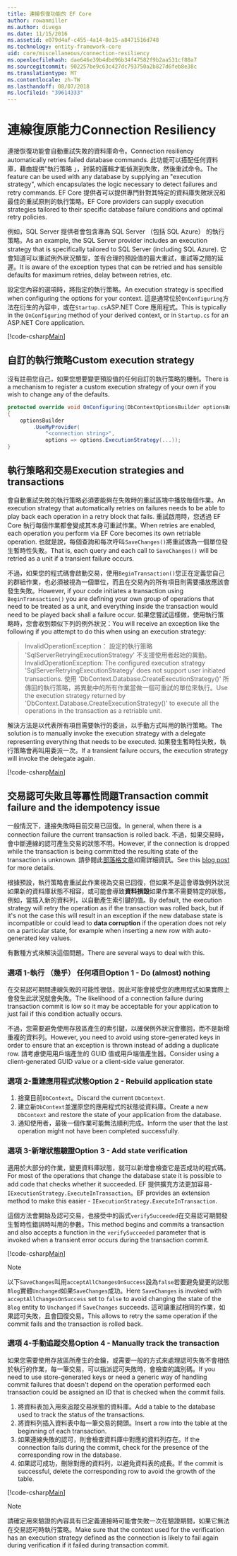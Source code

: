 ```yaml
---
title: 連接恢復功能的 EF Core
author: rowanmiller
ms.author: divega
ms.date: 11/15/2016
ms.assetid: e079d4af-c455-4a14-8e15-a8471516d748
ms.technology: entity-framework-core
uid: core/miscellaneous/connection-resiliency
ms.openlocfilehash: dae646e39b4dbd96b34f47582f9b2aa531cf88a7
ms.sourcegitcommit: 902257be9c63c427dc793750a2b827d6feb8e38c
ms.translationtype: MT
ms.contentlocale: zh-TW
ms.lasthandoff: 08/07/2018
ms.locfileid: "39614333"
---
```

# <a name="connection-resiliency"></a><span data-ttu-id="07b57-102">連線復原能力</span><span class="sxs-lookup"><span data-stu-id="07b57-102">Connection Resiliency</span></span>

<span data-ttu-id="07b57-103">連接恢復功能會自動重試失敗的資料庫命令。</span><span class="sxs-lookup"><span data-stu-id="07b57-103">Connection resiliency automatically retries failed database commands.</span></span> <span data-ttu-id="07b57-104">此功能可以搭配任何資料庫，藉由提供"執行策略 」，封裝的邏輯才能偵測到失敗，然後重試命令。</span><span class="sxs-lookup"><span data-stu-id="07b57-104">The feature can be used with any database by supplying an "execution strategy", which encapsulates the logic necessary to detect failures and retry commands.</span></span> <span data-ttu-id="07b57-105">EF Core 提供者可以提供專門針對其特定的資料庫失敗狀況和最佳的重試原則的執行策略。</span><span class="sxs-lookup"><span data-stu-id="07b57-105">EF Core providers can supply execution strategies tailored to their specific database failure conditions and optimal retry policies.</span></span>

<span data-ttu-id="07b57-106">例如，SQL Server 提供者會包含專為 SQL Server （包括 SQL Azure） 的執行策略。</span><span class="sxs-lookup"><span data-stu-id="07b57-106">As an example, the SQL Server provider includes an execution strategy that is specifically tailored to SQL Server (including SQL Azure).</span></span> <span data-ttu-id="07b57-107">它會知道可以重試例外狀況類型，並有合理的預設值的最大重試，重試等之間的延遲。</span><span class="sxs-lookup"><span data-stu-id="07b57-107">It is aware of the exception types that can be retried and has sensible defaults for maximum retries, delay between retries, etc.</span></span>

<span data-ttu-id="07b57-108">設定您內容的選項時，將指定的執行策略。</span><span class="sxs-lookup"><span data-stu-id="07b57-108">An execution strategy is specified when configuring the options for your context.</span></span> <span data-ttu-id="07b57-109">這是通常位於`OnConfiguring`方法在衍生的內容中，或在`Startup.cs`ASP.NET Core 應用程式。</span><span class="sxs-lookup"><span data-stu-id="07b57-109">This is typically in the `OnConfiguring` method of your derived context, or in `Startup.cs` for an ASP.NET Core application.</span></span>

[!code-csharp[Main](../../../samples/core/Miscellaneous/ConnectionResiliency/Program.cs#OnConfiguring)]

## <a name="custom-execution-strategy"></a><span data-ttu-id="07b57-110">自訂的執行策略</span><span class="sxs-lookup"><span data-stu-id="07b57-110">Custom execution strategy</span></span>

<span data-ttu-id="07b57-111">沒有註冊您自己，如果您想要變更預設值的任何自訂的執行策略的機制。</span><span class="sxs-lookup"><span data-stu-id="07b57-111">There is a mechanism to register a custom execution strategy of your own if you wish to change any of the defaults.</span></span>

``` csharp
protected override void OnConfiguring(DbContextOptionsBuilder optionsBuilder)
{
    optionsBuilder
        .UseMyProvider(
            "<connection string>",
            options => options.ExecutionStrategy(...));
}
```

## <a name="execution-strategies-and-transactions"></a><span data-ttu-id="07b57-112">執行策略和交易</span><span class="sxs-lookup"><span data-stu-id="07b57-112">Execution strategies and transactions</span></span>

<span data-ttu-id="07b57-113">會自動重試失敗的執行策略必須要能夠在失敗時的重試區塊中播放每個作業。</span><span class="sxs-lookup"><span data-stu-id="07b57-113">An execution strategy that automatically retries on failures needs to be able to play back each operation in a retry block that fails.</span></span> <span data-ttu-id="07b57-114">重試啟用時，您透過 EF Core 執行每個作業都會變成其本身可重試作業。</span><span class="sxs-lookup"><span data-stu-id="07b57-114">When retries are enabled, each operation you perform via EF Core becomes its own retriable operation.</span></span> <span data-ttu-id="07b57-115">也就是說，每個查詢和每次呼叫`SaveChanges()`將重試做為一個單位發生暫時性失敗。</span><span class="sxs-lookup"><span data-stu-id="07b57-115">That is, each query and each call to `SaveChanges()` will be retried as a unit if a transient failure occurs.</span></span>

<span data-ttu-id="07b57-116">不過，如果您的程式碼會啟動交易，使用`BeginTransaction()`您正在定義您自己的群組作業，也必須被視為一個單位，而且在交易內的所有項目則需要播放應該會發生失敗。</span><span class="sxs-lookup"><span data-stu-id="07b57-116">However, if your code initiates a transaction using `BeginTransaction()` you are defining your own group of operations that need to be treated as a unit, and everything inside the transaction would need to be played back shall a failure occur.</span></span> <span data-ttu-id="07b57-117">如果您嘗試這樣做，使用執行策略時，您會收到類似下列的例外狀況：</span><span class="sxs-lookup"><span data-stu-id="07b57-117">You will receive an exception like the following if you attempt to do this when using an execution strategy:</span></span>

> <span data-ttu-id="07b57-118">InvalidOperationException： 設定的執行策略 'SqlServerRetryingExecutionStrategy' 不支援使用者起始的異動。</span><span class="sxs-lookup"><span data-stu-id="07b57-118">InvalidOperationException: The configured execution strategy 'SqlServerRetryingExecutionStrategy' does not support user initiated transactions.</span></span> <span data-ttu-id="07b57-119">使用 'DbContext.Database.CreateExecutionStrategy()' 所傳回的執行策略，將異動中的所有作業當做一個可重試的單位來執行。</span><span class="sxs-lookup"><span data-stu-id="07b57-119">Use the execution strategy returned by 'DbContext.Database.CreateExecutionStrategy()' to execute all the operations in the transaction as a retriable unit.</span></span>

<span data-ttu-id="07b57-120">解決方法是以代表所有項目需要執行的委派，以手動方式叫用的執行策略。</span><span class="sxs-lookup"><span data-stu-id="07b57-120">The solution is to manually invoke the execution strategy with a delegate representing everything that needs to be executed.</span></span> <span data-ttu-id="07b57-121">如果發生暫時性失敗，執行策略會再叫用委派一次。</span><span class="sxs-lookup"><span data-stu-id="07b57-121">If a transient failure occurs, the execution strategy will invoke the delegate again.</span></span>

[!code-csharp[Main](../../../samples/core/Miscellaneous/ConnectionResiliency/Program.cs#ManualTransaction)]

## <a name="transaction-commit-failure-and-the-idempotency-issue"></a><span data-ttu-id="07b57-122">交易認可失敗且等冪性問題</span><span class="sxs-lookup"><span data-stu-id="07b57-122">Transaction commit failure and the idempotency issue</span></span>

<span data-ttu-id="07b57-123">一般情況下，連接失敗時目前交易已回復。</span><span class="sxs-lookup"><span data-stu-id="07b57-123">In general, when there is a connection failure the current transaction is rolled back.</span></span> <span data-ttu-id="07b57-124">不過，如果交易時，會中斷連線的認可產生交易的狀態不明。</span><span class="sxs-lookup"><span data-stu-id="07b57-124">However, if the connection is dropped while the transaction is being committed the resulting state of the transaction is unknown.</span></span> <span data-ttu-id="07b57-125">請參閱此[部落格文章](http://blogs.msdn.com/b/adonet/archive/2013/03/11/sql-database-connectivity-and-the-idempotency-issue.aspx)如需詳細資訊。</span><span class="sxs-lookup"><span data-stu-id="07b57-125">See this [blog post](http://blogs.msdn.com/b/adonet/archive/2013/03/11/sql-database-connectivity-and-the-idempotency-issue.aspx) for more details.</span></span>

<span data-ttu-id="07b57-126">根據預設，執行策略會重試此作業視為交易已回復，但如果不是這會導致例外狀況如果新的資料庫狀態不相容，或可能會導致**資料損毀**如果作業不需要特定的狀態，例如，當插入新的資料列，以自動產生索引鍵的值。</span><span class="sxs-lookup"><span data-stu-id="07b57-126">By default, the execution strategy will retry the operation as if the transaction was rolled back, but if it's not the case this will result in an exception if the new database state is incompatible or could lead to **data corruption** if the operation does not rely on a particular state, for example when inserting a new row with auto-generated key values.</span></span>

<span data-ttu-id="07b57-127">有數種方式來解決這個問題。</span><span class="sxs-lookup"><span data-stu-id="07b57-127">There are several ways to deal with this.</span></span>

### <a name="option-1---do-almost-nothing"></a><span data-ttu-id="07b57-128">選項 1-執行 （幾乎） 任何項目</span><span class="sxs-lookup"><span data-stu-id="07b57-128">Option 1 - Do (almost) nothing</span></span>

<span data-ttu-id="07b57-129">在交易認可期間連線失敗的可能性很低，因此可能會接受您的應用程式如果實際上會發生此狀況就會失敗。</span><span class="sxs-lookup"><span data-stu-id="07b57-129">The likelihood of a connection failure during transaction commit is low so it may be acceptable for your application to just fail if this condition actually occurs.</span></span>

<span data-ttu-id="07b57-130">不過，您需要避免使用存放區產生的索引鍵，以確保例外狀況會擲回，而不是新增重複的資料列。</span><span class="sxs-lookup"><span data-stu-id="07b57-130">However, you need to avoid using store-generated keys in order to ensure that an exception is thrown instead of adding a duplicate row.</span></span> <span data-ttu-id="07b57-131">請考慮使用用戶端產生的 GUID 值或用戶端值產生器。</span><span class="sxs-lookup"><span data-stu-id="07b57-131">Consider using a client-generated GUID value or a client-side value generator.</span></span>

### <a name="option-2---rebuild-application-state"></a><span data-ttu-id="07b57-132">選項 2-重建應用程式狀態</span><span class="sxs-lookup"><span data-stu-id="07b57-132">Option 2 - Rebuild application state</span></span>

1. <span data-ttu-id="07b57-133">捨棄目前`DbContext`。</span><span class="sxs-lookup"><span data-stu-id="07b57-133">Discard the current `DbContext`.</span></span>
2. <span data-ttu-id="07b57-134">建立新`DbContext`並還原您的應用程式的狀態從資料庫。</span><span class="sxs-lookup"><span data-stu-id="07b57-134">Create a new `DbContext` and restore the state of your application from the database.</span></span>
3. <span data-ttu-id="07b57-135">通知使用者，最後一個作業可能無法順利完成。</span><span class="sxs-lookup"><span data-stu-id="07b57-135">Inform the user that the last operation might not have been completed successfully.</span></span>

### <a name="option-3---add-state-verification"></a><span data-ttu-id="07b57-136">選項 3-新增狀態驗證</span><span class="sxs-lookup"><span data-stu-id="07b57-136">Option 3 - Add state verification</span></span>

<span data-ttu-id="07b57-137">適用於大部分的作業，變更資料庫狀態，就可以新增會檢查它是否成功的程式碼。</span><span class="sxs-lookup"><span data-stu-id="07b57-137">For most of the operations that change the database state it is possible to add code that checks whether it succeeded.</span></span> <span data-ttu-id="07b57-138">EF 提供擴充方法更加容易- `IExecutionStrategy.ExecuteInTransaction`。</span><span class="sxs-lookup"><span data-stu-id="07b57-138">EF provides an extension method to make this easier - `IExecutionStrategy.ExecuteInTransaction`.</span></span>

<span data-ttu-id="07b57-139">這個方法會開始及認可交易，也接受中的函式`verifySucceeded`在交易認可期間發生暫時性錯誤時叫用的參數。</span><span class="sxs-lookup"><span data-stu-id="07b57-139">This method begins and commits a transaction and also accepts a function in the `verifySucceeded` parameter that is invoked when a transient error occurs during the transaction commit.</span></span>

[!code-csharp[Main](../../../samples/core/Miscellaneous/ConnectionResiliency/Program.cs#Verification)]

> [!NOTE]
> <span data-ttu-id="07b57-140">以下`SaveChanges`叫用`acceptAllChangesOnSuccess`設為`false`若要避免變更的狀態`Blog`實體`Unchanged`如果`SaveChanges`成功。</span><span class="sxs-lookup"><span data-stu-id="07b57-140">Here `SaveChanges` is invoked with `acceptAllChangesOnSuccess` set to `false` to avoid changing the state of the `Blog` entity to `Unchanged` if `SaveChanges` succeeds.</span></span> <span data-ttu-id="07b57-141">這可讓重試相同的作業，如果認可失敗，且會回復交易。</span><span class="sxs-lookup"><span data-stu-id="07b57-141">This allows to retry the same operation if the commit fails and the transaction is rolled back.</span></span>

### <a name="option-4---manually-track-the-transaction"></a><span data-ttu-id="07b57-142">選項 4-手動追蹤交易</span><span class="sxs-lookup"><span data-stu-id="07b57-142">Option 4 - Manually track the transaction</span></span>

<span data-ttu-id="07b57-143">如果您需要使用存放區所產生的金鑰，或需要一般的方式來處理認可失敗不會相依於執行的作業，每一筆交易，可以指派認可失敗時，會檢查的識別碼。</span><span class="sxs-lookup"><span data-stu-id="07b57-143">If you need to use store-generated keys or need a generic way of handling commit failures that doesn't depend on the operation performed each transaction could be assigned an ID that is checked when the commit fails.</span></span>

1. <span data-ttu-id="07b57-144">將資料表加入用來追蹤交易狀態的資料庫。</span><span class="sxs-lookup"><span data-stu-id="07b57-144">Add a table to the database used to track the status of the transactions.</span></span>
2. <span data-ttu-id="07b57-145">將資料列插入資料表中每一筆交易的開頭。</span><span class="sxs-lookup"><span data-stu-id="07b57-145">Insert a row into the table at the beginning of each transaction.</span></span>
3. <span data-ttu-id="07b57-146">如果連線失敗的認可，則會檢查資料庫中對應的資料列存在。</span><span class="sxs-lookup"><span data-stu-id="07b57-146">If the connection fails during the commit, check for the presence of the corresponding row in the database.</span></span>
4. <span data-ttu-id="07b57-147">如果認可成功，刪除對應的資料列，以避免資料表的成長。</span><span class="sxs-lookup"><span data-stu-id="07b57-147">If the commit is successful, delete the corresponding row to avoid the growth of the table.</span></span>

[!code-csharp[Main](../../../samples/core/Miscellaneous/ConnectionResiliency/Program.cs#Tracking)]

> [!NOTE]
> <span data-ttu-id="07b57-148">請確定用來驗證的內容具有已定義連接時可能會失敗一次在驗證期間，如果它無法在交易認可時執行策略。</span><span class="sxs-lookup"><span data-stu-id="07b57-148">Make sure that the context used for the verification has an execution strategy defined as the connection is likely to fail again during verification if it failed during transaction commit.</span></span>
